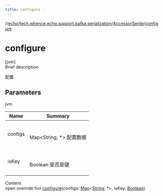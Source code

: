 ```yaml
---
title: configure -
---
```

//[echo](../../index.md)/[tech.whence.echo.support.kafka.serialization](../index.md)/[AccessorSerde](index.md)/[configure](configure.md)



# configure  
[jvm]  
Brief description  


配置



## Parameters  
  
jvm  
  
|  Name|  Summary| 
|---|---|
| configs| <br><br>Map<String, *> 配置数据<br><br>
| isKey| <br><br>Boolean 是否是键<br><br>
  
  
Content  
open override fun [configure](configure.md)(configs: [Map](https://kotlinlang.org/api/latest/jvm/stdlib/kotlin.collections/-map/index.html)<[String](https://kotlinlang.org/api/latest/jvm/stdlib/kotlin/-string/index.html), *>, isKey: [Boolean](https://kotlinlang.org/api/latest/jvm/stdlib/kotlin/-boolean/index.html))  



